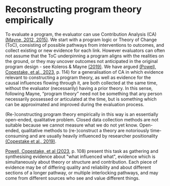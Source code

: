 # Reconstructing program theory empirically

To evaluate a program, the evaluator can use Contribution Analysis (CA) [(Mayne, 2012, 2015)](https://www.zotero.org/google-docs/?SxGzqC). We start with a program logic or Theory of Change (ToC), consisting of possible pathways from interventions to outcomes, and collect existing or new evidence for each link. However evaluators can often not assume that the ToC underpinning a program aligns with the realities on the ground, or they may uncover outcomes not anticipated in the original program design - see Koleros & Mayne [(2019)](https://www.zotero.org/google-docs/?CY0JAD). We have argued [(Powell, Copestake, et al., 2023](https://www.zotero.org/google-docs/?v391Z7), p. 114) for a generalisation of CA in which evidence relevant to constructing a program theory, as well as evidence for the causal influences flowing through it, are both collected at the same time, without the evaluator (necessarily) having a prior theory. In this sense, following Mayne, “program theory” need not be something that any person necessarily possessed or articulated at the time, but is something which can be approximated and improved during the evaluation process.

(Re-)constructing program theory empirically in this way is an essentially open-ended, qualitative problem. Closed data collection methods are not suitable because we cannot measure what we do not yet know. Open-ended, qualitative methods to (re-)construct a theory are notoriously time-consuming and are usually heavily influenced by researcher positionality [(Copestake et al., 2019)](https://www.zotero.org/google-docs/?RXnwkL).

[Powell, Copestake, et al (2023](https://www.zotero.org/google-docs/?A2dhGE), p. 108) present this task as gathering and synthesising evidence about "what influenced what", evidence which is simultaneously about theory or structure and contribution. Each piece of evidence may be of differing quality and reliability and about different sections of a longer pathway, or multiple interlocking pathways, and may come from different sources who see and value different things.